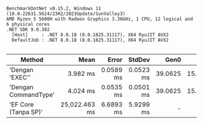 ```

BenchmarkDotNet v0.15.2, Windows 11 (10.0.22631.5624/23H2/2023Update/SunValley3)
AMD Ryzen 5 5600H with Radeon Graphics 3.30GHz, 1 CPU, 12 logical and 6 physical cores
.NET SDK 9.0.302
  [Host]     : .NET 8.0.18 (8.0.1825.31117), X64 RyuJIT AVX2
  DefaultJob : .NET 8.0.18 (8.0.1825.31117), X64 RyuJIT AVX2


```
| Method               | Mean          | Error     | StdDev    | Gen0    | Gen1    | Allocated  |
|--------------------- |--------------:|----------:|----------:|--------:|--------:|-----------:|
| &#39;Dengan &#39;EXEC&#39;&#39;      |      3.982 ms | 0.0589 ms | 0.0523 ms | 39.0625 | 15.6250 |  320.92 KB |
| &#39;Dengan CommandType&#39; |      4.024 ms | 0.0535 ms | 0.0501 ms | 39.0625 | 15.6250 |  321.07 KB |
| &#39;EF Core (Tanpa SP)&#39; | 25,022.463 ms | 6.6893 ms | 5.9299 ms |       - |       - | 2118.66 KB |
